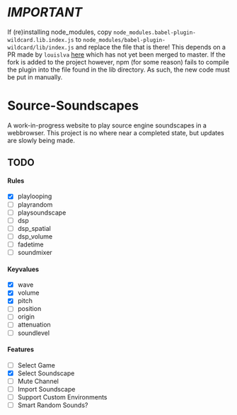 # *IMPORTANT*

If (re)installing node_modules, copy `node_modules.babel-plugin-wildcard.lib.index.js` to `node_modules/babel-plugin-wildcard/lib/index.js` and replace the file that is there!
This depends on a PR made by `louislva` [here](https://github.com/vihanb/babel-plugin-wildcard/pull/33) which has not yet been merged to master. If the fork is added to the project however, npm (for some reason) fails to compile the plugin into the file found in the lib directory. As such, the new code must be put in manually.

# Source-Soundscapes

A work-in-progress website to play source engine soundscapes in a webbrowser. This project is no where near a completed state, but updates are slowly being made.

## TODO

#### Rules

- [X] playlooping
- [ ] playrandom
- [ ] playsoundscape
- [ ] dsp
- [ ] dsp_spatial
- [ ] dsp_volume
- [ ] fadetime
- [ ] soundmixer

#### Keyvalues

- [X] wave
- [X] volume
- [X] pitch
- [ ] position
- [ ] origin
- [ ] attenuation
- [ ] soundlevel 

#### Features

- [ ] Select Game
- [X] Select Soundscape
- [ ] Mute Channel
- [ ] Import Soundscape
- [ ] Support Custom Environments
- [ ] Smart Random Sounds?